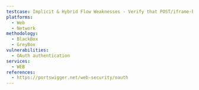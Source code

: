 ```yaml
---
testcase: Implicit & Hybrid Flow Weaknesses - Verify that POST/iframe-based token exfiltration is not possible in SPAs (e.g., via JS alert or message leaks). Web (HTTP/HTTPS) service
platforms: 
  - Web
  - Network
methodology: 
  - BlackBox
  - GreyBox
vulnerabilities:
  - OAuth authentication
services:
  - WEB
references:
  - https://portswigger.net/web-security/oauth
---
```

